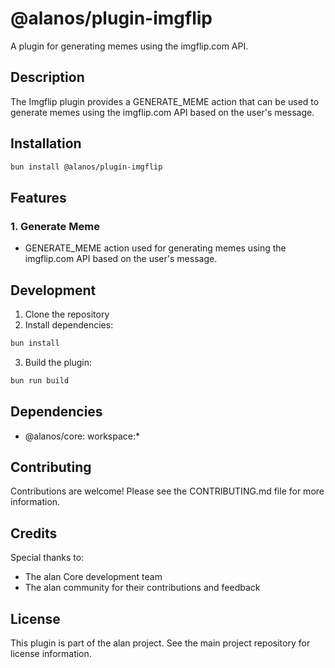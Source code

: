 # @alanos/plugin-imgflip

A plugin for generating memes using the imgflip.com API.

## Description

The Imgflip plugin provides a GENERATE_MEME action that can be used to generate memes using the imgflip.com API based on the user's message.

## Installation

```bash
bun install @alanos/plugin-imgflip
```

## Features

### 1. Generate Meme

- GENERATE_MEME action used for generating memes using the imgflip.com API based on the user's message.

## Development

1. Clone the repository
2. Install dependencies:

```bash
bun install
```

3. Build the plugin:

```bash
bun run build
```

## Dependencies

- @alanos/core: workspace:\*

## Contributing

Contributions are welcome! Please see the CONTRIBUTING.md file for more information.

## Credits

Special thanks to:

- The alan Core development team
- The alan community for their contributions and feedback

## License

This plugin is part of the alan project. See the main project repository for license information.
